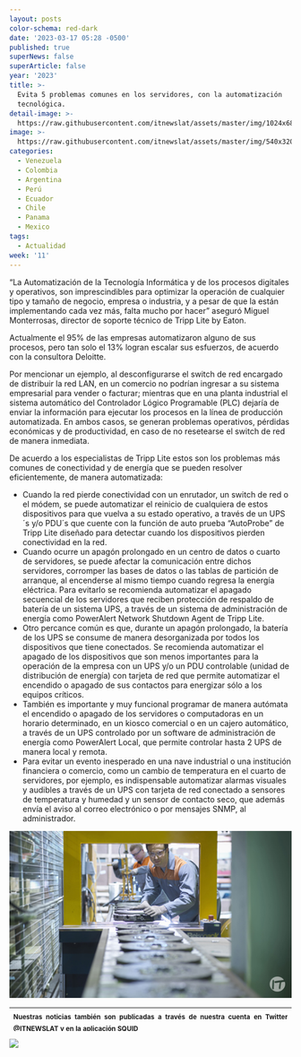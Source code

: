 ```yaml
---
layout: posts
color-schema: red-dark
date: '2023-03-17 05:28 -0500'
published: true
superNews: false
superArticle: false
year: '2023'
title: >-
  Evita 5 problemas comunes en los servidores, con la automatización
  tecnológica.
detail-image: >-
  https://raw.githubusercontent.com/itnewslat/assets/master/img/1024x680/hombre-en-industria-g.jpg
image: >-
  https://raw.githubusercontent.com/itnewslat/assets/master/img/540x320/hombre-en-industria-p.jpg
categories:
  - Venezuela
  - Colombia
  - Argentina
  - Perú
  - Ecuador
  - Chile
  - Panama
  - Mexico
tags:
  - Actualidad
week: '11'
---
```

“La Automatización de la Tecnología Informática y de los procesos digitales y operativos, son imprescindibles para optimizar la operación de cualquier tipo y tamaño de negocio, empresa o industria, y a pesar de que la están implementando cada vez más, falta mucho por hacer” aseguró Miguel Monterrosas, director de soporte técnico de Tripp Lite by Eaton.

Actualmente el 95% de las empresas automatizaron alguno de sus procesos, pero tan solo el 13% logran escalar sus esfuerzos, de acuerdo con la consultora Deloitte.

Por mencionar un ejemplo, al desconfigurarse el switch de red encargado de distribuir la red LAN, en un comercio no podrían ingresar a su sistema empresarial para vender o facturar; mientras que en una planta industrial el sistema automático del Controlador Lógico Programable (PLC) dejaría de enviar la información para ejecutar los procesos en la línea de producción automatizada. En ambos casos, se generan problemas operativos, pérdidas económicas y de productividad, en caso de no resetearse el switch de red de manera inmediata.

De acuerdo a los especialistas de Tripp Lite estos son los problemas más comunes de conectividad y de energía que se pueden resolver eficientemente, de manera automatizada:

- Cuando la red pierde conectividad con un enrutador, un switch de red o el módem, se puede automatizar el reinicio de cualquiera de estos dispositivos para que vuelva a su estado operativo, a través de un UPS´s y/o PDU´s que cuente con la función de auto prueba “AutoProbe” de Tripp Lite diseñado para detectar cuando los dispositivos pierden conectividad en la red.
- Cuando ocurre un apagón prolongado en un centro de datos o cuarto de servidores, se puede afectar la comunicación entre dichos servidores, corromper las bases de datos o las tablas de partición de arranque, al encenderse al mismo tiempo cuando regresa la energía eléctrica. Para evitarlo se recomienda automatizar el apagado secuencial de los servidores que reciben protección de respaldo de batería de un sistema UPS, a través de un sistema de administración de energía como PowerAlert Network Shutdown Agent de Tripp Lite.
- Otro percance común es que, durante un apagón prolongado, la batería de los UPS se consume de manera desorganizada por todos los dispositivos que tiene conectados. Se recomienda automatizar el apagado de los dispositivos que son menos importantes para la operación de la empresa con un UPS y/o un PDU controlable (unidad de distribución de energía) con tarjeta de red que permite automatizar el encendido o apagado de sus contactos para energizar sólo a los equipos críticos.
- También es importante y muy funcional programar de manera autómata el encendido o apagado de los servidores o computadoras en un horario determinado, en un kiosco comercial o en un cajero automático, a través de un UPS controlado por un software de administración de energía como PowerAlert Local, que permite controlar hasta 2 UPS de manera local y remota.
- Para evitar un evento inesperado en una nave industrial o una institución financiera o comercio, como un cambio de temperatura en el cuarto de servidores, por ejemplo, es indispensable automatizar alarmas visuales y audibles a través de un UPS con tarjeta de red conectado a sensores de temperatura y humedad y un sensor de contacto seco, que además envía el aviso al correo electrónico o por mensajes SNMP, al administrador.

![](https://raw.githubusercontent.com/itnewslat/assets/master/img/540x320/hombre-en-industria-p.jpg)

<table style="height: 42px;" width="569">
<tbody>
<tr>
<td style="text-align: justify;"><sub><strong>Nuestras noticias también son publicadas a través de nuestra cuenta en Twitter <a href="https://twitter.com/itnewslat?lang=es">@ITNEWSLAT</a> y en la aplicación <a href="https://squidapp.co/en/">SQUID</a></strong></sub></td>
</tr>
</tbody>
</table>
<img src="https://tracker.metricool.com/c3po.jpg?hash=56f88a41e39ab42c063cc51676587a04"/>